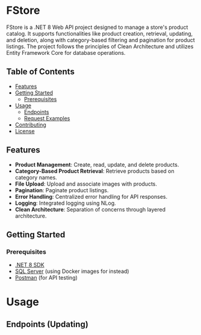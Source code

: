 # FStore

FStore is a .NET 8 Web API project designed to manage a store's product catalog. It supports functionalities like product creation, retrieval, updating, and deletion, along with category-based filtering and pagination for product listings. The project follows the principles of Clean Architecture and utilizes Entity Framework Core for database operations.

## Table of Contents

- [Features](#features)
- [Getting Started](#getting-started)
  - [Prerequisites](#prerequisites)
- [Usage](#usage)
  - [Endpoints](#endpoints)
  - [Request Examples](#request-examples)
- [Contributing](#contributing)
- [License](#license)

## Features

- **Product Management**: Create, read, update, and delete products.
- **Category-Based Product Retrieval**: Retrieve products based on category names.
- **File Upload**: Upload and associate images with products.
- **Pagination**: Paginate product listings.
- **Error Handling**: Centralized error handling for API responses.
- **Logging**: Integrated logging using NLog.
- **Clean Architecture**: Separation of concerns through layered architecture.

## Getting Started

### Prerequisites

- [.NET 8 SDK](https://dotnet.microsoft.com/download/dotnet/8.0)
- [SQL Server](https://www.microsoft.com/en-us/sql-server/sql-server-downloads) (using Docker images for instead)
- [Postman](https://www.postman.com/downloads/) (for API testing)

# Usage
## Endpoints (Updating)


